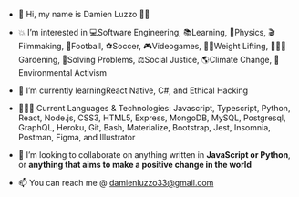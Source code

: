 - 👋 Hi, my name is Damien Luzzo 🐱‍💻


- 💥 I’m interested in 💻Software Engineering, 📚Learning, 🚀Physics, 🎬Filmmaking, 🏉Football, ⚽Soccer, 🎮Videogames, 🏋️‍♂️Weight Lifting, 👨‍🌾🌱Gardening, 🧩Solving Problems, ⚖Social Justice, 🌎Climate Change, 🌳Environmental Activism

- 🌱 I’m currently learningReact Native, C#, and Ethical Hacking

- 👨🏻‍💻 Current Languages & Technologies: Javascript, Typescript, Python, React, Node.js, CSS3, HTML5, Express, MongoDB, MySQL, Postgresql, GraphQL, Heroku, Git, Bash, Materialize, Bootstrap, Jest, Insomnia, Postman, Figma, and Illustrator

- 💞️ I’m looking to collaborate on anything written in <b>JavaScript or Python</b>, or <b>anything that aims to make a positive change in the world</b>

- 📫 You can reach me @ damienluzzo33@gmail.com

<!---
damienluzzo33/damienluzzo33 is a ✨ special ✨ repository because its `README.md` (this file) appears on your GitHub profile.
You can click the Preview link to take a look at your changes.
--->
